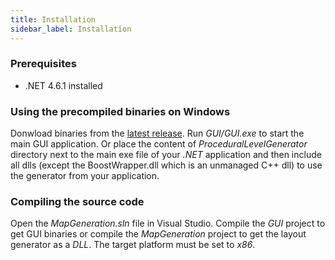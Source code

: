 ```yaml
---
title: Installation
sidebar_label: Installation
---
```


### Prerequisites
- .NET 4.6.1 installed

### Using the precompiled binaries on Windows
Donwload binaries from the [latest release](https://github.com/OndrejNepozitek/ProceduralLevelGenerator/releases/latest). Run _GUI/GUI.exe_ to start the main GUI application. Or place the content of  _ProceduralLevelGenerator_ directory next to the main exe file of your _.NET_ application and then include all dlls (except the BoostWrapper.dll which is an unmanaged C++ dll) to use the generator from your application.

### Compiling the source code
Open the _MapGeneration.sln_ file in Visual Studio. Compile the _GUI_ project to get GUI binaries or compile the _MapGeneration_ project to get the layout generator as a _DLL_. The target platform must be set to _x86_.